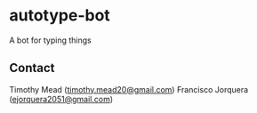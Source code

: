 # autotype-bot
A bot for typing things

## Contact
Timothy Mead (timothy.mead20@gmail.com)
Francisco Jorquera (ejorquera2051@gmail.com)